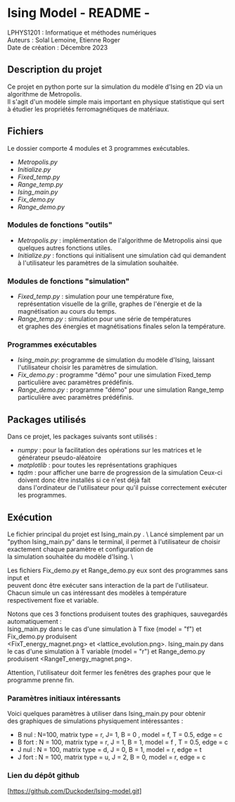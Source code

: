 # Ising Model - README -

LPHYS1201 : Informatique et méthodes numériques \
Auteurs : Solal Lemoine, Etienne Roger \
Date de création : Décembre 2023 

## Description du projet
Ce projet en python porte sur la simulation du modèle d'Ising en 2D via un algorithme de Metropolis. \
Il s'agit d'un modèle simple mais important en physique statistique qui sert à étudier les propriétés ferromagnétiques de matériaux.

## Fichiers
Le dossier comporte 4 modules et 3 programmes exécutables. 
* *Metropolis.py*
* *Initialize.py* 
* *Fixed_temp.py* 
* *Range_temp.py*
* *Ising_main.py* 
* *Fix_demo.py*
* *Range_demo.py* 

### Modules de fonctions "outils"
* *Metropolis.py* : implémentation de l'algorithme de Metropolis ainsi que quelques autres fonctions utiles.
* *Initialize.py* : fonctions qui initialisent une simulation càd qui demandent à l'utilisateur les paramètres de la simulation souhaitée.
### Modules de fonctions "simulation"
* *Fixed_temp.py* : simulation pour une température fixe, \
représentation visuelle de la grille, graphes de l'énergie et de la magnétisation au cours du temps.
* *Range_temp.py* : simulation pour une série de températures \
  et graphes des énergies et magnétisations finales selon la température.
### Programmes exécutables
* *Ising_main.py*: programme de simulation du modèle d'Ising, laissant l'utilisateur choisir les paramètres de simulation.
* *Fix_demo.py* : programme "démo" pour une simulation Fixed_temp particulière avec paramètres prédéfinis.
* *Range_demo.py* : programme "démo" pour une simulation Range_temp particulière avec paramètres prédéfinis.

## Packages utilisés

Dans ce projet, les packages suivants sont utilisés :
* *numpy* : pour la facilitation des opérations sur les matrices et le générateur pseudo-aléatoire 
* *matplotlib* : pour toutes les représentations graphiques
* *tqdm* : pour afficher une barre de progression de la simulation
Ceux-ci doivent donc être installés si ce n'est déjà fait \
dans l'ordinateur de l'utilisateur pour qu'il puisse correctement exécuter les programmes.


## Exécution 

Le fichier principal du projet est Ising_main.py . \ 
Lancé simplement par un "python Ising_main.py" dans le terminal,
il permet à l'utilisateur de choisir exactement chaque paramètre et configuration de \
la simulation souhaitée du modèle d'Ising. \

Les fichiers Fix_demo.py et Range_demo.py eux sont des programmes sans input et\
peuvent donc être exécuter sans interaction de la part de l'utilisateur. \
Chacun simule un cas intéressant des modèles à température respectivement fixe et variable.

Notons que ces 3 fonctions produisent toutes des graphiques, sauvegardés automatiquement :\
Ising_main.py dans le cas d'une simulation à T fixe (model = "f") et Fix_demo.py produisent\
 <FixT_energy_magnet.png> et <lattice_evolution.png>.
Ising_main.py dans le cas d'une simulation à T variable (model = "r") et Range_demo.py produisent <RangeT_energy_magnet.png>.

Attention, l'utilisateur doit fermer les fenêtres des graphes pour que le programme prenne fin.

### Paramètres initiaux intéressants

Voici quelques paramètres à utiliser dans Ising_main.py pour obtenir \
des graphiques de simulations physiquement intéressantes :

* B nul : N=100, matrix type = r, J= 1, B = 0 , model = f, T = 0.5, edge = c
* B fort : N = 100, matrix type = r, J = 1, B = 1, model = f , T = 0.5, edge = c
* J nul : N = 100, matrix type = d, J = 0, B = 1, model = r, edge = t
* J fort : N = 100, matrix type = u, J = 2, B = 0, model = r, edge = c

### Lien du dépôt github

[https://github.com/Duckoder/Ising-model.git]